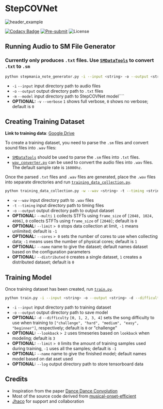 # StepCOVNet

![header_example](https://github.com/cpuguy96/StepCOVNet/blob/master/resources/header_example.gif)

[![Codacy Badge](https://app.codacy.com/project/badge/Grade/f9f66f23071c45f194cd6b429f2bb508)](https://www.codacy.com/gh/cpuguy96/StepCOVNet/dashboard?utm_source=github.com&amp;utm_medium=referral&amp;utm_content=cpuguy96/StepCOVNet&amp;utm_campaign=Badge_Grade)
[![Pre-submit](https://github.com/cpuguy96/StepCOVNet/actions/workflows/pre-submit.yml/badge.svg)](https://github.com/cpuguy96/StepCOVNet/actions/workflows/pre-submit.yml)
![License](https://img.shields.io/badge/License-Apache%202.0-blue.svg)

## Running Audio to SM File Generator

### Currently only produces `.txt` files. Use [`SMDataTools`](https://github.com/jhaco/SMDataTools) to convert `.txt` to `.sm`

```.bash
python stepmania_note_generator.py -i --input <string> -o --output <string> --model <string> -v --verbose <int>
```

* `-i` `--input` input directory path to audio files
* `-o` `--output` output directory path to `.txt` files
* `-m` `--model` input directory path to StepCOVNet model````
* **OPTIONAL:** `-v` `--verbose` `1` shows full verbose, `0` shows no verbose; default is `0`

## Creating Training Dataset

**Link to training data**: [Google Drive](https://drive.google.com/drive/folders/1RNKLXfwTEFdGMCct5bhgIApoNG-8Zg79?usp=drive_link)

To create a training dataset, you need to parse the `.sm` files and convert sound files into `.wav` files:

* [`SMDataTools`](https://github.com/jhaco/SMDataTools) should be used to parse the `.sm` files into `.txt` files.
* [`wav_converter.py`](https://github.com/cpuguy96/StepCOVNet/blob/master/wav_converter.py) can be used to convert the
  audio files into `.wav` files. The default sample rate is `16000hz`.

Once the parsed `.txt` files and `.wav` files are generated, place the `.wav` files into separate directories and
run [`training_data_collection.py`](https://github.com/cpuguy96/StepCOVNet/blob/master/stepcovnet/data_collection/training_data_collection.py).

```.bash
python training_data_collection.py -w --wav <string> -t --timing <string> -o --output <string> --multi <int> --limit <int> --cores <int> --name <string> --distributed <int>
```

* `-w` `--wav` input directory path to `.wav` files
* `-t` `--timing` input directory path to timing files
* `-o` `--output` output directory path to output dataset
* **OPTIONAL:** `--multi` `1` collects STFTs using `frame_size` of `[2048, 1024, 4096]`, `0` collects STFTs
  using `frame_size` of `[2048]`; default is `0`
* **OPTIONAL:** `--limit` `> 0` stops data collection at limit, `-1` means unlimited; default is `-1`
* **OPTIONAL:** `--cores` `> 0` sets the number of cores to use when collecting data; `-1` means uses the number of
  physical cores; default is `1`
* **OPTIONAL:** `--name` name to give the dataset; default names dataset based on the configuration parameters
* **OPTIONAL:** `--distributed` `0` creates a single dataset, `1` creates a distributed dataset; default is `0`

## Training Model

Once training dataset has been created, run [`train.py`](https://github.com/cpuguy96/StepCOVNet/blob/master/train.py).

```.bash
python train.py -i --input <string> -o --output <string> -d --difficulty <int> --lookback <int> --limit <int> --name <string> --log <string>
``` 

* `-i` `--input` input directory path to training dataset
* `-o` `--output` output directory path to save model
* **OPTIONAL:** `-d` `--difficulty` `[0, 1, 2, 3, 4]` sets the song difficulty to use when training
  to `["challenge", "hard", "medium", "easy", "beginner"]`, respectively; default is `0` or "challenge"
* **OPTIONAL:** `--lookback` `> 2` uses timeseries based on `lookback` when modeling; default is `3`
* **OPTIONAL:** `--limit` `> 0` limits the amount of training samples used during training, `-1` uses all the samples;
  default is `-1`
* **OPTIONAL:** `--name` name to give the finished model; default names model based on dat aset used
* **OPTIONAL:** `--log` output directory path to store tensorboard data

## Credits

* Inspiration from the paper [Dance Dance Convolution](https://arxiv.org/pdf/1703.06891.pdf)
* Most of the source code derived from [musical-onset-efficient](https://github.com/ronggong/musical-onset-efficient)
* [Jhaco](https://github.com/jhaco) for support and collaboration 
